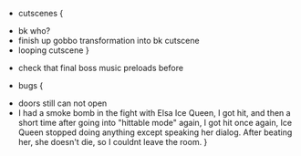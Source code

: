 * cutscenes {
 + bk who?
 + finish up gobbo transformation into bk cutscene
 + looping cutscene
}

* check that final boss music preloads before

* bugs {
 + doors still can not open
 + I had a smoke bomb in the fight with Elsa Ice Queen, I got hit, and then a short time after going into "hittable mode" again, I got hit once again, Ice Queen stopped doing anything  except speaking her dialog. After beating her, she doesn't die, so I couldnt leave the room.
}